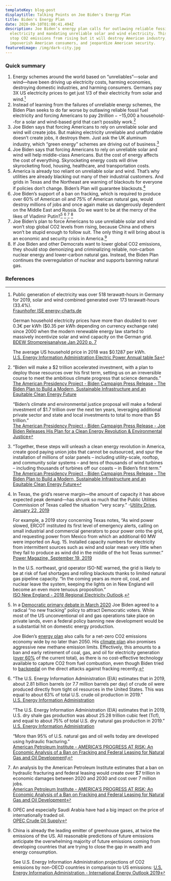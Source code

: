 ```yaml
---
templateKey: blog-post
displaytitle: Talking Points on Joe Biden's Energy Plan
title: Biden's Energy Plan
date: 2020-09-10T01:00:41.494Z
description: Joe Biden’s energy plan calls for outlawing reliable fossil fuel
  electricity and mandating unreliable solar and wind electricity. This will not
  stop CO2 emissions from rising but it will destroy American industry,
  impoverish American consumers, and jeopardize American security.
featuredimage: /img/dark-city.jpg
---
```


### Quick summary

1. Energy schemes around the world based on “unreliables”—solar and wind—have been driving up electricity costs, harming economies, destroying domestic industries, and harming consumers. Germans pay 3X US electricity prices to get just 1/3 of their electricity from solar and wind.[^1]
2. Instead of learning from the failures of unreliable energy schemes, the Biden Plan seeks to do far worse by outlawing reliable fossil fuel electricity and forcing Americans to pay $2 trillion--$15,000 a household--for a solar and wind-based grid that can’t possibly work.[^2]
3. Joe Biden says that forcing Americans to rely on unreliable solar and wind will create jobs. But making electricity unreliable and unaffordable doesn’t create jobs, it destroys them. Just ask the UK aluminum industry, which “green energy” schemes are driving out of business.[^3]
4. Joe Biden says that forcing Americans to rely on unreliable solar and wind will help middle-class Americans. But the cost of energy affects the cost of everything. Skyrocketing energy costs will drive skyrocketing food, housing, healthcare, and transportation costs.
5. America is already too reliant on unreliable solar and wind. That’s why utilities are already blacking out many of their industrial customers. And grids in Texas and the Northeast are warning of blackouts for everyone if policies don’t change. Biden’s Plan will guarantee blackouts.[^4]
6. Joe Biden’s support of a ban on fracking, which is required to produce over 60% of American oil and 75% of American natural gas, would destroy millions of jobs and once again make us dangerously dependent on the Middle East and Russia. Do we want to be at the mercy of the likes of Vladimir Putin?[^5] [^6] [^7] [^8]
7. Joe Biden’s plan to force Americans to use unreliable solar and wind won’t stop global CO2 levels from rising, because China and others won’t be stupid enough to follow suit. The only thing it will bring about is an economic and security crisis in America.[^9]
8. If Joe Biden and other Democrats want to lower global CO2 emissions, they should stop demonizing and criminalizing reliable, non-carbon nuclear energy and lower-carbon natural gas. Instead, the Biden Plan continues the overregulation of nuclear and supports banning natural gas.

### References

[^1]:
    Public generation of electricity was over 518 terawatt-hours in Germany for 2019, solar and wind combined generated over 173 terawatt-hours (33.4%).\
    [Fraunhofer ISE energy-charts.de](https://www.energy-charts.de/energy_pie.htm?year=2019)

    German household electricity prices have more than doubled to over 0.3€ per kWh ($0.35 per kWh depending on currency exchange rate) since 2000 when the modern renewable energy law started to massively incentivize solar and wind capacity on the German grid.\
    [BDEW Strompreisanalyse Jan 2020 p. 7](https://www.bdew.de/service/daten-und-grafiken/bdew-strompreisanalyse/)

    The average US household price in 2018 was \$0.1287 per kWh.\
    [U.S. Energy Information Administration Electric Power Annual table 5a](https://www.eia.gov/electricity/sales_revenue_price/pdf/table5_a.pdf)

[^2]:
    “Biden will make a $2 trillion accelerated investment, with a plan to deploy those resources over his first term, setting us on an irreversible course to meet the ambitious climate progress that science demands.”\
    [The American Presidency Project - Biden Campaign Press Release - The Biden Plan to Build a Modern, Sustainable Infrastructure and an Equitable Clean Energy Future](https://www.presidency.ucsb.edu/documents/biden-campaign-press-release-the-biden-plan-build-modern-sustainable-infrastructure-and)

    “Biden’s climate and environmental justice proposal will make a federal investment of $1.7 trillion over the next ten years, leveraging additional private sector and state and local investments to total to more than $5 trillion.”\
    [The American Presidency Project - Biden Campaign Press Release - Joe Biden Releases His Plan for a Clean Energy Revolution & Environmental Justice](https://www.presidency.ucsb.edu/documents/biden-campaign-press-release-joe-biden-releases-his-plan-for-clean-energy-revolution)

[^3]: “Together, these steps will unleash a clean energy revolution in America, create good paying union jobs that cannot be outsourced, and spur the installation of millions of solar panels – including utility-scale, rooftop, and community solar systems – and tens of thousands of wind turbines – including thousands of turbines off our coasts – in Biden’s first term.”\
    [The American Presidency Project - Biden Campaign Press Release - The Biden Plan to Build a Modern, Sustainable Infrastructure and an Equitable Clean Energy Future](https://www.presidency.ucsb.edu/documents/biden-campaign-press-release-the-biden-plan-build-modern-sustainable-infrastructure-and)

[^4]:
    In Texas, the grid’s reserve margin—the amount of capacity it has above expected peak demand—has shrunk so much that the Public Utilities Commission of Texas called the situation “very scary.” -[Utility Drive, January 22, 2019](https://www.utilitydive.com/news/texas-regulators-direct-higher-plant-payments-amid-capacity-crunch-concerns-1/546540/)

    For example, a 2019 story concerning Texas notes, “As wind power slowed, ERCOT instituted its first level of emergency alerts, calling on small industrial and commercial generators to pour power onto the grid, and requesting power from Mexico from which an additional 60 MW were imported on Aug. 15. Installed capacity numbers for electricity from intermittent sources such as wind and solar mean very little when they fail to produce as wind did in the middle of the hot Texas summer.”\
    [Power Magazine, September 19, 2019](https://www.powermag.com/texas-impending-reliability-issues-with-wind-power/)

    In the U.S. northeast, grid operator ISO-NE warned, the grid is likely to be at risk of fuel shortages and rolling blackouts thanks to limited natural gas pipeline capacity. “In the coming years as more oil, coal, and nuclear leave the system, keeping the lights on in New England will become an even more tenuous proposition.”\
    [ISO New England - 2018 Regional Electricity Outlook](https://www.iso-ne.com/static-assets/documents/2018/02/2018_reo.pdf).

[^5]:
    In a [Democratic primary debate in March 2020](https://www.washingtonexaminer.com/policy/energy/joe-biden-says-no-new-fracking-for-oil-and-gas) Joe Biden agreed to a radical “no new fracking” policy to attract Democratic voters. While most of the US unconventional oil and gas operations take place on private lands, even a federal policy banning new development would be a substantial hit on domestic energy production.

    Joe Biden’s [energy plan](https://www.presidency.ucsb.edu/documents/biden-campaign-press-release-the-biden-plan-build-modern-sustainable-infrastructure-and) also calls for a net-zero CO2 emissions economy wide by no later than 2050. His [climate plan](https://www.cbsnews.com/news/biden-rolls-out-climate-policy/) also promises aggressive new methane emission limits. Effectively, this amounts to a ban and early retirement of coal, gas, and oil for electricity generation ([over 60%](https://www.eia.gov/tools/faqs/faq.php?id=427&t=3) of the current total), as there is no cost-effective technology available to capture CO2 from fuel combustion, even though Biden tried to [backpedal](https://www.forbes.com/sites/davidblackmon/2020/07/11/joe-biden-tries-to-clean-up-his-fracking-problem-in-pennsylvania/) on the direct attacks against fracking recently.

[^6]:
    “The U.S. Energy Information Administration (EIA) estimates that in 2019, about 2.81 billion barrels (or 7.7 million barrels per day) of crude oil were produced directly from tight oil resources in the United States. This was equal to about 63% of total U.S. crude oil production in 2019.”\
    [U.S. Energy Information Administration](https://www.eia.gov/tools/faqs/faq.php?id=847&t=6)

    “The U.S. Energy Information Administration (EIA) estimates that in 2019, U.S. dry shale gas production was about 25.28 trillion cubic feet (Tcf), and equal to about 75% of total U.S. dry natural gas production in 2019.”\
    [U.S. Energy Information Administration](https://www.eia.gov/tools/faqs/faq.php?id=907&t=8)

    “More than 95% of U.S. natural gas and oil wells today are developed using hydraulic fracturing.”\
    [American Petroleum Institute - AMERICA’S PROGRESS AT RISK: An Economic Analysis of a Ban on Fracking and Federal Leasing for Natural Gas and Oil Development](https://www.api.org/~/media/Files/Oil-and-Natural-Gas/Hydraulic-Fracturing/2020/fracking-ban-study-americas-progress-at-risk.pdf)\

[^7]:
    An analysis by the American Petroleum Institute estimates that a ban on hydraulic fracturing and federal leasing would create over \$7 trillion in economic damages between 2020 and 2030 and cost over 7 million jobs.\
    [American Petroleum Institute - AMERICA’S PROGRESS AT RISK: An Economic Analysis of a Ban on Fracking and Federal Leasing for Natural Gas and Oil Development](https://www.api.org/~/media/Files/Oil-and-Natural-Gas/Hydraulic-Fracturing/2020/fracking-ban-study-americas-progress-at-risk.pdf)

[^8]: OPEC and especially Saudi Arabia have had a big impact on the price of internationally traded oil.\
    [OPEC Crude Oil Supply](https://www.eia.gov/finance/markets/crudeoil/supply-opec.php)

[^9]:
    China is already the leading emitter of greenhouse gases, at twice the emissions of the US. All reasonable predictions of future emissions anticipate the overwhelming majority of future emissions coming from developing countries that are trying to close the gap in wealth and energy consumption.

    See U.S. Energy Information Administration projections of CO2 emissions by non-OECD countries in comparison to US emissions: [U.S. Energy Information Administration - International Energy Outlook 2019](https://www.eia.gov/outlooks/aeo/data/browser/#/?id=10-IEO2019&region=0-0&cases=Reference&start=2010&end=2050&f=A&linechart=~~~~~~~~~~~~~~~~~~~~~~~~~Reference-d080819.3-10-IEO2019~Reference-d080819.25-10-IEO2019~~~~Reference-d080819.26-10-IEO2019&ctype=linechart&sourcekey=0)
